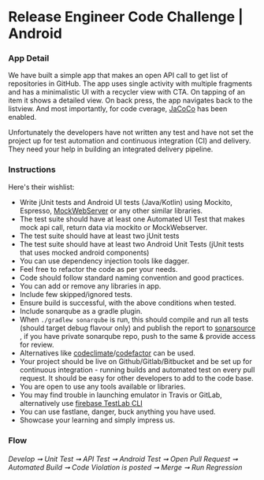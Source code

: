 # Release Engineer Code Challenge | Android

### App Detail

We have built a simple app that makes an open API call to get list of repositories in GitHub. The app uses single activity with multiple fragments and has a minimalistic UI with a recycler view with CTA. On tapping of an item it shows a detailed view. On back press, the app navigates back to the listview. And most importantly, for code cverage, [JaCoCo](https://github.com/jacoco/jacoco) has been enabled.

Unfortunately the developers have not written any test and have not set the project up for test automation and continuous integration (CI) and delivery. They need your help in building an integrated delivery pipeline.

### Instructions

Here's their wishlist:

- Write jUnit tests and Android UI tests (Java/Kotlin) using Mockito, Espresso, [MockWebServer](https://github.com/square/okhttp/tree/master/mockwebserver) or any other similar libraries.
- The test suite should have at least one Automated UI Test that makes mock api call, return data via mockito or MockWebserver.
- The test suite should have at least two jUnit tests
- The test suite should have at least two Android Unit Tests (jUnit tests that uses mocked android components)
- You can use dependency injection tools like dagger.
- Feel free to refactor the code as per your needs.
- Code should follow standard naming convention and good practices.
- You can add or remove any libraries in app.
- Include few skipped/ignored tests.
- Ensure build is successful, with the above conditions when tested.
- Include sonarqube as a gradle plugin.
- When `./gradlew sonarqube` is run, this should compile and run all tests (should target debug flavour only) and publish the report to [sonarsource](https://www.sonarsource.com/) , if you have private sonarqube repo, push to the same & provide access for review.
- Alternatives like [codeclimate](https://codeclimate.com/)/[codefactor](https://www.codefactor.io/) can be used.
- Your project should be live on Github/Gitlab/Bitbucket and be set up for continuous integration - running builds and automated test on every pull request. It should be easy for other developers to add to the code base.
- You are open to use any tools available or libraries.
- You may find trouble in launching emulator in Travis or GitLab, alternatively use [firebase TestLab CLI](https://firebase.google.com/docs/test-lab/android/command-line)
- You can use fastlane, danger, buck anything you have used.
- Showcase your learning and simply impress us.

### Flow

###### Develop ➞ Unit Test ➞ API Test ➞ Android Test ➞ Open Pull Request ➞ Automated Build ➞ Code Violation is posted ➞ Merge ➞ Run Regression

